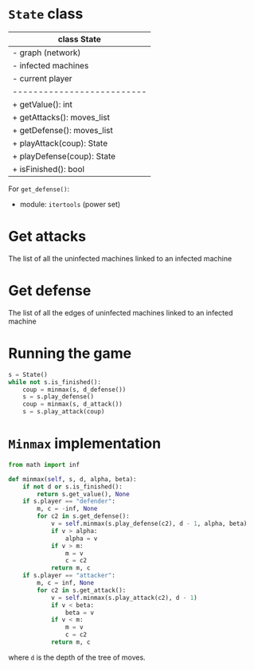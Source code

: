 `State` class
=============

| class State                |
|----------------------------|
| - graph (network)          |
| - infected machines        |
| - current player           |
| -------------------------- |
| + getValue(): int          |
| + getAttacks(): moves_list |
| + getDefense(): moves_list |
| + playAttack(coup): State  |
| + playDefense(coup): State |
| + isFinished(): bool       |


For `get_defense()`:
- module: `itertools` (power set)

Get attacks
=============
The list of all the uninfected machines linked to an infected machine

Get defense
=============
The list of all the edges of uninfected machines linked to an infected machine

Running the game
================
```Python
s = State()
while not s.is_finished():
    coup = minmax(s, d_defense())
    s = s.play_defense()
    coup = minmax(s, d_attack())
    s = s.play_attack(coup)
```

`Minmax` implementation
=====================

```Python
from math import inf

def minmax(self, s, d, alpha, beta):
    if not d or s.is_finished():
        return s.get_value(), None
    if s.player == "defender":
        m, c = -inf, None
        for c2 in s.get_defense():
            v = self.minmax(s.play_defense(c2), d - 1, alpha, beta)
            if v > alpha:
                alpha = v
            if v > m:
                m = v
                c = c2
            return m, c
    if s.player == "attacker":
        m, c = inf, None
        for c2 in s.get_attack():
            v = self.minmax(s.play_attack(c2), d - 1)
            if v < beta:
                beta = v
            if v < m:
                m = v
                c = c2
            return m, c
```

where `d` is the depth of the tree of moves.
